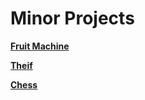 # Minor Projects

[**Fruit Machine**](https://github.com/Hanif-Musaheb/CS_A_level/blob/main/content/Projects/Fruit%20Machine.md)

[**Theif**](https://github.com/Hanif-Musaheb/CS_A_level/blob/main/content/Projects/Theif.md)

[**Chess**](https://github.com/Hanif-Musaheb/CS_A_level/blob/main/content/Projects/Chess.md)

































    
    

